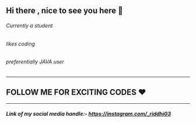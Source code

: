 ## Hi there , nice to see you here :wave: 

###### Currently a student
###### likes coding
###### preferentially JAVA user
---
## **FOLLOW ME FOR EXCITING CODES :hearts:**
---
##### Link of my social media handle:- https://instagram.com/_riddhi03


<!--
**Riddhi2003/Riddhi2003** is a ✨ _special_ ✨ repository because its `README.md` (this file) appears on your GitHub profile.

Here are some ideas to get you started:

- 🔭 I’m currently working on ...
- 🌱 I’m currently learning ...
- 👯 I’m looking to collaborate on ...
- 🤔 I’m looking for help with ...
- 💬 Ask me about ...
- 📫 How to reach me: ...
- 😄 Pronouns: ...
- ⚡ Fun fact: ...

